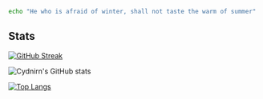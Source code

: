 ```bash
echo "He who is afraid of winter, shall not taste the warm of summer"
```
<h2>Stats</h2>

[![GitHub Streak](http://github-readme-streak-stats.herokuapp.com?user=Cydnirn&theme=monokai)](https://git.io/streak-stats)

![Cydnirn's GitHub stats](https://github-readme-stats.vercel.app/api?username=Cydnirn&count_private=true&show_icons=true&theme=radical)

[![Top Langs](https://github-readme-stats.vercel.app/api/top-langs/?username=Cydnirn&theme=radical&layout=compact)](https://github.com/anuraghazra/github-readme-stats)

<!---
Cydnirn/Cydnirn is a ✨ special ✨ repository because its `README.md` (this file) appears on your GitHub profile.
You can click the Preview link to take a look at your changes.
--->
